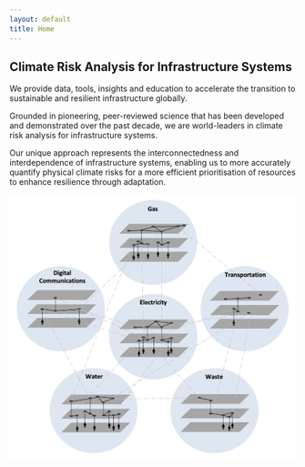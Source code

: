 ```yaml
---
layout: default
title: Home
---
```


## Climate Risk Analysis for Infrastructure Systems

We provide data, tools, insights and education to accelerate the transition to
sustainable and resilient infrastructure globally.

Grounded in pioneering, peer-reviewed science that has been developed and
demonstrated over the past decade, we are world-leaders in climate risk analysis
for infrastructure systems.

Our unique approach represents the interconnectedness and interdependence of
infrastructure systems, enabling us to more accurately quantify physical climate
risks for a more efficient prioritisation of resources to enhance resilience
through adaptation. 

<img src="/assets/img/sys_of_sys.png" alt="Infrastructure System of Systems" class ="center">
